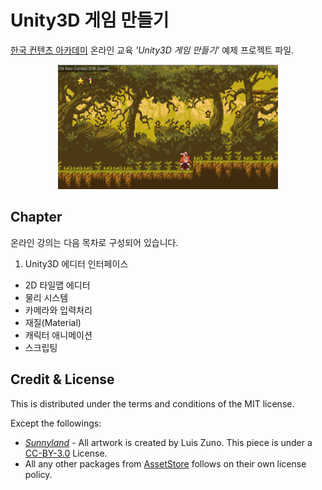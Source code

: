# Unity3D 게임 만들기

[한국 컨텐츠 아카데미](https://edu.kocca.kr/edu/main/main.do) 온라인 교육 *'Unity3D 게임 만들기'* 예제 프로젝트 파일.

<p align="center">
  <img src="./img/capture01.png" width="70%" height=auto>
</p>

## Chapter

온라인 강의는 다음 목차로 구성되어 있습니다.

1. Unity3D 에디터 인터페이스
* 2D 타일맵 에디터
* 물리 시스템
* 카메라와 입력처리
* 재질(Material)
* 캐릭터 애니메이션
* 스크립팅


## Credit & License

This is distributed under the terms and conditions of the MIT license.

Except the followings:
* [*Sunnyland*](https://opengameart.org/content/sunnyland-forest) - All artwork is created by Luis Zuno. This piece is under a [CC-BY-3.0](http://creativecommons.org/licenses/by/3.0/) License.
* All any other packages from [AssetStore](https://assetstore.unity.com/) follows on their own license policy.
